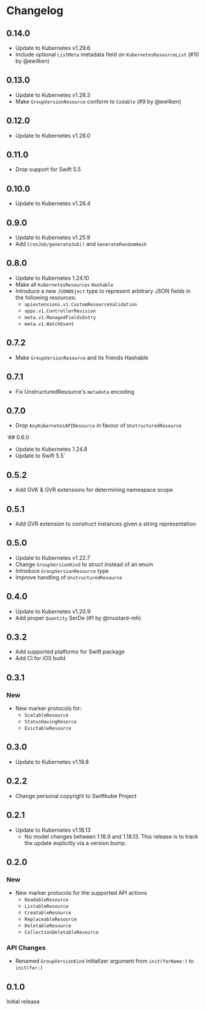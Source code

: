 # Changelog

## 0.14.0

- Update to Kubernetes v1.29.6
- Include optional `ListMeta` metadata field on `KubernetesResourceList` (#10 by @ewilken)

## 0.13.0

- Update to Kubernetes v1.28.3
- Make `GroupVersionResource` conform to `Codable`  (#9 by @ewilken)

## 0.12.0

- Update to Kubernetes v1.28.0

## 0.11.0

- Drop support for Swift 5.5

## 0.10.0

- Update to Kubernetes v1.26.4

## 0.9.0

- Update to Kubernetes v1.25.9
- Add `CronJob/generateJob()` and `GenerateRandomHash`

## 0.8.0

- Update to Kubernetes 1.24.10
- Make all `KubernetesResources` `Hashable`
- Introduce a new `JSONObject` type to represent arbitrary JSON fields in the following resources:
  - `apiextensions.v1.CustomResourceValidation`
  - `apps.v1.ControllerRevision`
  - `meta.v1.ManagedFieldsEntry`
  - `meta.v1.WatchEvent`

## 0.7.2

- Make `GroupVersionResource` and its friends Hashable

## 0.7.1

- Fix UnstructuredResource's `metadata` encoding

## 0.7.0

- Drop `AnyKubernetesAPIResource` in favour of `UnstructuredResource`

`## 0.6.0

- Update to Kubernetes 1.24.8
- Update to Swift 5.5`

## 0.5.2

- Add GVK & GVR extensions for determining namespace scope

## 0.5.1

- Add GVR extension to construct instances given a string representation

## 0.5.0

- Update to Kubernetes v1.22.7
- Change `GroupVersionKind` to struct instead of an enum
- Introduce `GroupVersionResource` type
- Improve handling of `UnstructuredResource`

## 0.4.0

- Update to Kubernetes v1.20.9
- Add proper `Quantity` SerDe (#1 by @mustard-mh)

## 0.3.2

- Add supported platforms for Swift package
- Add CI for iOS build

## 0.3.1

### New

- New marker protocols for:
  - `ScalableResource`
  - `StatusHavingResorce`
  - `EvictableResource`

## 0.3.0

- Update to Kubernetes v1.19.8

## 0.2.2

- Change personal copyright to Swiftkube Project

## 0.2.1

- Update to Kubernetes v1.18.13
  - No model changes between 1.18.9 and 1.18.13. This release is to track the update explicitly via a version bump.

## 0.2.0

### New

- New marker protocols for the supported API actions
  - `ReadableResource`
  - `ListableResource`
  - `CreatableResource`
  - `ReplaceableResource`
  - `DeletableResource`
  - `CollectionDeletableResource`

### API Changes

- Renamed `GroupVersionKind` initializer argument from `init(forName:)` to `init(for:)`

## 0.1.0

Initial release
